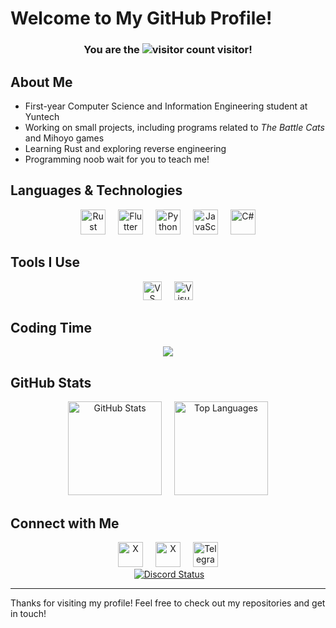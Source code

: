 # Welcome to My GitHub Profile!

<div align="center">
  <h3>You are the <img src="https://count.getloli.com/get/@yuusukealmal?theme=gelbooru" alt="visitor count" /> visitor!</h3>
</div>

## About Me
- First-year Computer Science and Information Engineering student at Yuntech
- Working on small projects, including programs related to *The Battle Cats* and Mihoyo games
- Learning Rust and exploring reverse engineering
- Programming noob wait for you to teach me!

## Languages & Technologies
<div align="center">  
  <img src="https://skillicons.dev/icons?i=rust" height="40" alt="Rust" />
  <img width="12" />  
  <img src="https://skillicons.dev/icons?i=flutter" height="40" alt="Flutter" />
  <img width="12" />
  <img src="https://skillicons.dev/icons?i=py" height="40" alt="Python" />
  <img width="12" />
  <img src="https://cdn.simpleicons.org/javascript/F7DF1E" height="40" alt="JavaScript" />
  <img width="12" />
  <img src="https://skillicons.dev/icons?i=cs" height="40" alt="C#" />

</div>

## Tools I Use
<div align="center">
  <a href="https://code.visualstudio.com"><img src="https://img.shields.io/badge/Visual%20Studio%20Code-007ACC?logo=visualstudiocode&logoColor=white&style=for-the-badge" height="30" alt="VS Code" /></a>
  <img width="12" />
  <a href="https://visualstudio.microsoft.com/downloads/"><img src="https://img.shields.io/badge/Visual%20Studio-5C2D91?logo=visualstudio&logoColor=white&style=for-the-badge" height="30" alt="Visual Studio" /></a>
</div>

## Coding Time
<div align="center">
  <img align="center" src="https://github-readme-stats.vercel.app/api/wakatime?username=yuusukealmal&theme=dark&layout=compact&langs_count=12" />
</div>

## GitHub Stats
<div align="center">
  <img src="https://github-readme-stats.vercel.app/api?username=yuusukealmal&hide_title=true&hide_rank=true&show_icons=true&include_all_commits=true&count_private=true&disable_animations=false&theme=vue-dark&locale=en&hide_border=false" height="150" alt="GitHub Stats" />
  <img width="12" />
  <img src="https://github-readme-stats.vercel.app/api/top-langs?username=yuusukealmal&locale=en&hide_title=false&layout=compact&card_width=320&langs_count=10&theme=vue-dark&hide_border=false" height="150" alt="Top Languages" />
</div>

## Connect with Me
<div align="center">
  <a href="https://discord.com/users/878830839822176287"><img src="https://skillicons.dev/icons?i=discord" height="40" alt="X" /></a>
  <img width="12" />
  <a href="https://x.com/69mingyou"><img src="https://skillicons.dev/icons?i=twitter" height="40" alt="X" /></a>
  <img width="12" />
  <a href="https://t.me/yuusukealmal"><img src="https://cdn.simpleicons.org/telegram/26A5E4" height="40" alt="Telegram" /></a>
  <br/ >
  <img height="12" />
  <a href="https://discord.com/users/878830839822176287"><img src="https://lanyard.cnrad.dev/api/878830839822176287?&bg=141321&borderRadius=20px&hideTimestamp=true" alt="Discord Status" /></a>
</div>

---
Thanks for visiting my profile! Feel free to check out my repositories and get in touch!

